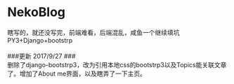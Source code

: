 NekoBlog
===
瞎写的，就还没写完，前端难看，后端混乱，咸鱼一个继续填坑 </br>
PY3+Django+bootstrp</br></br>
###更新 2017/9/27 ###</br>
删除了django-bootstrp3，改为引用本地css的bootstrp3以及Topics能关联文章了。增加了About me界面，以及瞎弄了一下主页。
